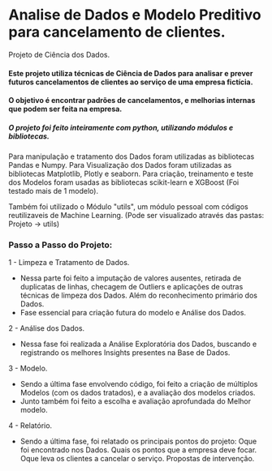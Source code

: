 # Analise de Dados e Modelo Preditivo para cancelamento de clientes.

Projeto de Ciência dos Dados.

#### Este projeto utiliza técnicas de Ciência de Dados para analisar e prever futuros cancelamentos de clientes ao serviço de uma empresa fictícia.
#### O objetivo é encontrar padrões de cancelamentos, e melhorias internas que podem ser feita na empresa.

##### O projeto foi feito inteiramente com python, utilizando módulos e bibliotecas.

Para manipulação e tratamento dos Dados foram utilizadas as bibliotecas Pandas e Numpy.
Para Visualização dos Dados foram utilizadas as bibliotecas Matplotlib, Plotly e seaborn.
Para criação, treinamento e teste dos Modelos foram usadas as bibliotecas scikit-learn e XGBoost (Foi testado mais de 1 modelo).

Também foi utilizado o Módulo "utils", um módulo pessoal com códigos reutilizaveis de Machine Learning. (Pode ser visualizado através das pastas: Projeto -> utils)

### Passo a Passo do Projeto:

1 - Limpeza e Tratamento de Dados.

  - Nessa parte foi feito a imputação de valores ausentes, retirada de duplicatas de linhas, checagem de Outliers e aplicações de outras técnicas de limpeza dos Dados. Além do reconhecimento primário dos Dados.
  - Fase essencial para criação futura do modelo e Análise dos Dados.

2 - Análise dos Dados.

  - Nessa fase foi realizada a Análise Exploratória dos Dados, buscando e registrando os melhores Insights presentes na Base de Dados.

3 - Modelo.

  - Sendo a última fase envolvendo código, foi feito a criação de múltiplos Modelos (com os dados tratados), e a avaliação dos modelos criados.
  - Junto também foi feito a escolha e avaliação aprofundada do Melhor modelo.

4 - Relatório.

  - Sendo a última fase, foi relatado os principais pontos do projeto:
      Oque foi encontrado nos Dados.
      Quais os pontos que a empresa deve focar.
      Oque leva os clientes a cancelar o serviço.
      Propostas de intervenção.
